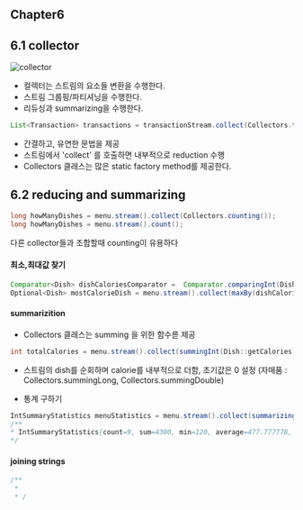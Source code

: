 ## Chapter6

## 6.1 collector

![collector](https://drek4537l1klr.cloudfront.net/urma2/Figures/06fig01_alt.jpg)

- 컬렉터는 스트림의 요소들 변환을 수행한다. 
- 스트림 그룹핑/파티셔닝을 수행한다. 
- 리듀싱과 summarizing을 수행한다. 

```java
List<Transaction> transactions = transactionStream.collect(Collectors.toList());
```

- 간결하고, 유연한 문법을 제공
- 스트림에서 'collect' 를 호출하면 내부적으로 reduction 수행
- Collectors 클래스는 많은 static factory method를 제공한다. 


## 6.2 reducing and summarizing 

```java
long howManyDishes = menu.stream().collect(Collectors.counting());
long howManyDishes = menu.stream().count();
``` 
다른 collector들과 조합할때 counting이 유용하다

#### 최소,최대값 찾기
```java
Comparator<Dish> dishCaloriesComparator =  Comparator.comparingInt(Dish::getCalories);
Optional<Dish> mostCalorieDish = menu.stream().collect(maxBy(dishCaloriesComparator));
```

#### summarizition
 - Collectors 클래스는 summing 을 위한 함수륻 제공
```java
int totalCalories = menu.stream().collect(summingInt(Dish::getCalories));
```
- 스트림의 dish를 순회하며 calorie를 내부적으로 더함, 초기값은 0 설정
  (자매품 : Collectors.summingLong, Collectors.summingDouble)


- 통계 구하기
```java
IntSummaryStatistics menuStatistics = menu.stream().collect(summarizingInt(Dish::getCalories));
/**
* IntSummaryStatistics{count=9, sum=4300, min=120, average=477.777778, max=800}
*/
```

#### joining strings
```java
/**
 * 
 * /


